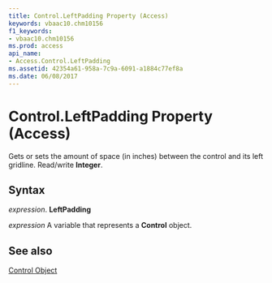 ```yaml
---
title: Control.LeftPadding Property (Access)
keywords: vbaac10.chm10156
f1_keywords:
- vbaac10.chm10156
ms.prod: access
api_name:
- Access.Control.LeftPadding
ms.assetid: 42354a61-958a-7c9a-6091-a1884c77ef8a
ms.date: 06/08/2017
---
```



# Control.LeftPadding Property (Access)

Gets or sets the amount of space (in inches) between the control and its left gridline. Read/write  **Integer**.


## Syntax

 _expression_. **LeftPadding**

 _expression_ A variable that represents a **Control** object.


## See also


[Control Object](Access.Control.md)

